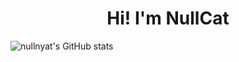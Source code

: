 <h1 align="center"> Hi! I'm NullCat</h1>
<p align="left">
 <img alt="nullnyat's GitHub stats" src="https://github-readme-stats.vercel.app/api?username=nullnyat&layout=compact&hide_border=ture&show_icons=ture&bg_color=13141C&icon_color=CECEFF&text_color=FFF&title_color=96CCE7&count_private=ture">
